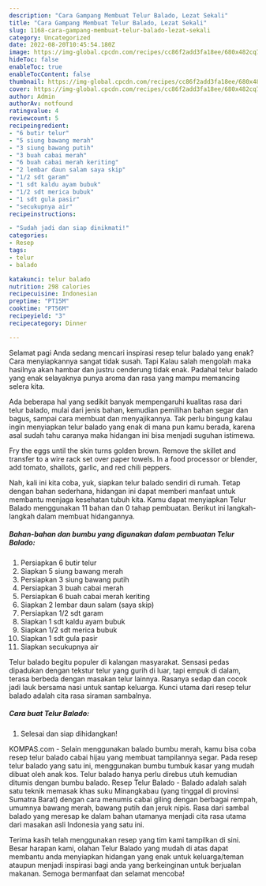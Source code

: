 ```yaml
---
description: "Cara Gampang Membuat Telur Balado, Lezat Sekali"
title: "Cara Gampang Membuat Telur Balado, Lezat Sekali"
slug: 1168-cara-gampang-membuat-telur-balado-lezat-sekali
category: Uncategorized
date: 2022-08-20T10:45:54.180Z
image: https://img-global.cpcdn.com/recipes/cc86f2add3fa18ee/680x482cq70/telur-balado-foto-resep-utama.jpg
hideToc: false
enableToc: true
enableTocContent: false
thumbnail: https://img-global.cpcdn.com/recipes/cc86f2add3fa18ee/680x482cq70/telur-balado-foto-resep-utama.jpg
cover: https://img-global.cpcdn.com/recipes/cc86f2add3fa18ee/680x482cq70/telur-balado-foto-resep-utama.jpg
author: Admin
authorAv: notfound
ratingvalue: 4
reviewcount: 5
recipeingredient:
- "6 butir telur"
- "5 siung bawang merah"
- "3 siung bawang putih"
- "3 buah cabai merah"
- "6 buah cabai merah keriting"
- "2 lembar daun salam saya skip"
- "1/2 sdt garam"
- "1 sdt kaldu ayam bubuk"
- "1/2 sdt merica bubuk"
- "1 sdt gula pasir"
- "secukupnya air"
recipeinstructions:

- "Sudah jadi dan siap dinikmati!"
categories:
- Resep
tags:
- telur
- balado

katakunci: telur balado 
nutrition: 298 calories
recipecuisine: Indonesian
preptime: "PT15M"
cooktime: "PT56M"
recipeyield: "3"
recipecategory: Dinner

---
```



Selamat pagi Anda sedang mencari inspirasi resep telur balado yang enak? Cara menyiapkannya sangat tidak susah. Tapi Kalau salah mengolah maka hasilnya akan hambar dan justru cenderung tidak enak. Padahal telur balado yang enak selayaknya punya aroma dan rasa yang mampu memancing selera kita.


Ada beberapa hal yang sedikit banyak mempengaruhi kualitas rasa dari telur balado, mulai dari jenis bahan, kemudian pemilihan bahan segar dan bagus, sampai cara membuat dan menyajikannya. Tak perlu bingung kalau ingin menyiapkan telur balado yang enak di mana pun kamu berada, karena asal sudah tahu caranya maka hidangan ini bisa menjadi suguhan istimewa.

Fry the eggs until the skin turns golden brown. Remove the skillet and transfer to a wire rack set over paper towels. In a food processor or blender, add tomato, shallots, garlic, and red chili peppers.


Nah, kali ini kita coba, yuk, siapkan telur balado sendiri di rumah. Tetap dengan bahan sederhana, hidangan ini dapat memberi manfaat untuk membantu menjaga kesehatan tubuh kita. Kamu dapat menyiapkan Telur Balado menggunakan 11 bahan dan 0 tahap pembuatan. Berikut ini langkah-langkah dalam membuat hidangannya.

<!--inarticleads1-->

##### Bahan-bahan dan bumbu yang digunakan dalam pembuatan Telur Balado:

1. Persiapkan 6 butir telur
1. Siapkan 5 siung bawang merah
1. Persiapkan 3 siung bawang putih
1. Persiapkan 3 buah cabai merah
1. Persiapkan 6 buah cabai merah keriting
1. Siapkan 2 lembar daun salam (saya skip)
1. Persiapkan 1/2 sdt garam
1. Siapkan 1 sdt kaldu ayam bubuk
1. Siapkan 1/2 sdt merica bubuk
1. Siapkan 1 sdt gula pasir
1. Siapkan secukupnya air


Telur balado begitu populer di kalangan masyarakat. Sensasi pedas dipadukan dengan tekstur telur yang gurih di luar, tapi empuk di dalam, terasa berbeda dengan masakan telur lainnya. Rasanya sedap dan cocok jadi lauk bersama nasi untuk santap keluarga. Kunci utama dari resep telur balado adalah cita rasa siraman sambalnya. 

<!--inarticleads2-->

##### Cara buat Telur Balado:


1. Selesai dan siap dihidangkan!

KOMPAS.com - Selain menggunakan balado bumbu merah, kamu bisa coba resep telur balado cabai hijau yang membuat tampilannya segar. Pada resep telur balado yang satu ini, menggunakan bumbu tumbuk kasar yang mudah dibuat oleh anak kos. Telur balado hanya perlu direbus utuh kemudian ditumis dengan bumbu balado. Resep Telur Balado - Balado adalah salah satu teknik memasak khas suku Minangkabau (yang tinggal di provinsi Sumatra Barat) dengan cara menumis cabai giling dengan berbagai rempah, umumnya bawang merah, bawang putih dan jeruk nipis. Rasa dari sambal balado yang meresap ke dalam bahan utamanya menjadi cita rasa utama dari masakan asli Indonesia yang satu ini. 

Terima kasih telah menggunakan resep yang tim kami tampilkan di sini. Besar harapan kami, olahan Telur Balado yang mudah di atas dapat membantu anda menyiapkan hidangan yang enak untuk keluarga/teman ataupun menjadi inspirasi bagi anda yang berkeinginan untuk berjualan makanan. Semoga bermanfaat dan selamat mencoba!
